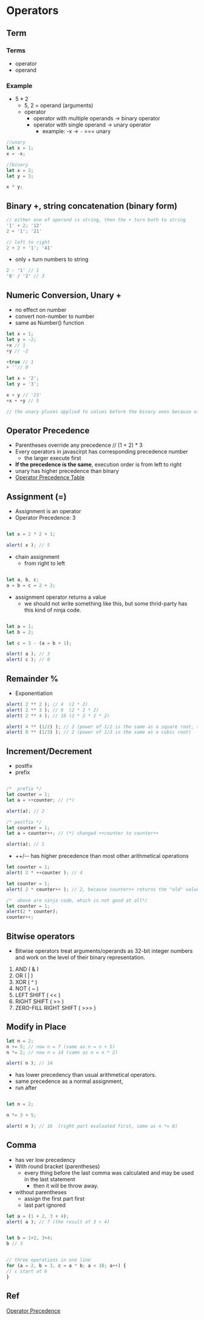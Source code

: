 # Operators

## Term

### Terms
* operator
* operand

### Example
* 5 * 2
  * 5, 2 = operand (arguments)  
  * operator
    * operator with multiple operands -> binary operator
    * operator with single operand -> unary operator
      * example: -x -> `-` === unary

```js
//unary
let x = 1;
x = -x;

//binary
let x = 2;
let y = 3;

x * y;

```


## Binary +, string concatenation (binary form)
```js
// either one of operand is string, then the + turn both to string
'1' + 2; '12'
2 + '1'; '21'

// left to right
2 + 2 + '1'; '41'
```

* only + turn numbers to string
```js
2 - '1' // 1
'6' / '2' // 3
```


## Numeric Conversion, Unary +
* no effect on number
* convert non-number to number
* same as Number() function

```js
let x = 1;
let y = -2;
+x // 1
+y // -2

+true // 1
+ ''// 0
```


```js
let x = '2';
let y = '3';

x + y // '23'
+x + +y // 5

// the unary pluses applied to values before the binary ones because of Operator Precedence

```


## Operator Precedence
* Parentheses override any precedence // (1 + 2) * 3
* Every operators in javascirpt has corresponding precedence number
  * the larger execute first
* **If the precedence is the same**, execution order is from left to right
* unary has higher precedence than binary
* [Operator Precedence Table](https://developer.mozilla.org/en-US/docs/Web/JavaScript/Reference/Operators/Operator_Precedence)


## Assignment (=)
* Assignment is an operator
* Operator Precedence: 3

```js

let x = 2 * 2 + 1;

alert( x ); // 5

```

* chain assignment
  * from right to left

```js

let a, b, c;
a = b = c = 2 + 2;

```



* assignment operator returns a value
  * we should not write something like this, but some thrid-party has this kind of ninja code.

```js

let a = 1;
let b = 2;

let c = 3 - (a = b + 1);

alert( a ); // 3
alert( c ); // 0

```

## Remainder %
* Exponentiation

```js
alert( 2 ** 2 ); // 4  (2 * 2)
alert( 2 ** 3 ); // 8  (2 * 2 * 2)
alert( 2 ** 4 ); // 16 (2 * 2 * 2 * 2)

alert( 4 ** (1/2) ); // 2 (power of 1/2 is the same as a square root, that's maths)
alert( 8 ** (1/3) ); // 2 (power of 1/3 is the same as a cubic root)

```


## Increment/Decrement
* postfix
* prefix


```js

/*  prefix */
let counter = 1;
let a = ++counter; // (*)

alert(a); // 2

/* postfix */
let counter = 1;
let a = counter++; // (*) changed ++counter to counter++

alert(a); // 1

```

* ++/-- has higher precedence than most other arithmetical operations

```js
let counter = 1;
alert( 2 * ++counter ); // 4

let counter = 1;
alert( 2 * counter++ ); // 2, because counter++ returns the "old" value

/*  above are ninja code, which is not good at all*/
let counter = 1;
alert(2 * counter);
counter++;

```

## Bitwise operators
* Bitwise operators treat arguments/operands as 32-bit integer numbers and work on the level of their binary representation.

1. AND ( & )
2. OR ( | )
4. XOR ( ^ )
5. NOT ( ~ )
6. LEFT SHIFT ( << )
7. RIGHT SHIFT ( >> )
8. ZERO-FILL RIGHT SHIFT ( >>> )

## Modify in Place
```js
let n = 2;
n += 5; // now n = 7 (same as n = n + 5)
n *= 2; // now n = 14 (same as n = n * 2)

alert( n ); // 14


```


* has lower precedency than usual arithmetical operators.
* same precedence as a normal assignment,
* run after
```js

let n = 2;

n *= 3 + 5;

alert( n ); // 16  (right part evaluated first, same as n *= 8)

```

## Comma
* has ver low precedency
* With round bracket (parentheses)
  * every thing before the last comma was calculated and may be used in the last statement
    * then it will be throw away.
* without parentheses
  * assign the first part first
  * last part ignored

```js
let a = (1 + 2, 3 + 4);
alert( a ); // 7 (the result of 3 + 4)


let b = 1+2, 3+4;
b // 3
```


```js

// three operations in one line
for (a = 2, b = 3, c = a * b; a < 10; a++) {
// c start at 6
}

```


## Ref
[Operator Precedence](https://developer.mozilla.org/en-US/docs/Web/JavaScript/Reference/Operators/Operator_Precedence)
